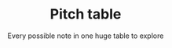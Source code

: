 ---
title: Pitch table
subtitle: Every possible note in one huge table to explore
tags: apps
cover: apps/table.png
buttons:
  - url: https://table.chromatone.center
    text: table.chromatone.center
    type: primary
  - url: https://github.com/chromatone/pitch-table
    text: chromatone/pitch-table
    type: github
---